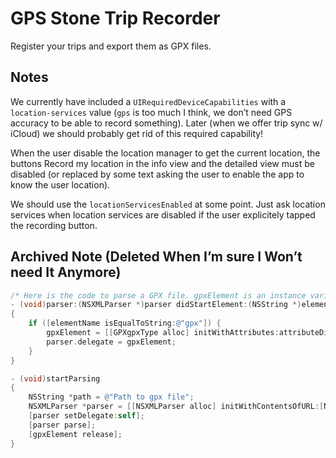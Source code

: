 # GPS Stone Trip Recorder
Register your trips and export them as GPX files.

## Notes
We currently have included a `UIRequiredDeviceCapabilities` with a `location-services`
value (`gps` is too much I think, we don’t need GPS accuracy to be able to record something).
Later (when we offer trip sync w/ iCloud) we should probably get rid of this required capability!

When the user disable the location manager to get the current location, the buttons
Record my location in the info view and the detailed view must be disabled (or replaced
by some text asking the user to enable the app to know the user location).

We should use the `locationServicesEnabled` at some point. Just ask location services
when location services are disabled if the user explicitely tapped the recording button.

## Archived Note (Deleted When I’m sure I Won’t need It Anymore)
```objective-c
/* Here is the code to parse a GPX file. gpxElement is an instance variable. */
- (void)parser:(NSXMLParser *)parser didStartElement:(NSString *)elementName namespaceURI:(NSString *)namespaceURI qualifiedName:(NSString *)qualifiedName attributes:(NSDictionary *)attributeDict
{
	if ([elementName isEqualToString:@"gpx"]) {
		gpxElement = [[GPXgpxType alloc] initWithAttributes:attributeDict elementName:elementName];
		parser.delegate = gpxElement;
	}
}

- (void)startParsing
{
	NSString *path = @"Path to gpx file";
	NSXMLParser *parser = [[NSXMLParser alloc] initWithContentsOfURL:[NSURL fileURLWithPath:path]];
	[parser setDelegate:self];
	[parser parse];
	[gpxElement release];
}
```
